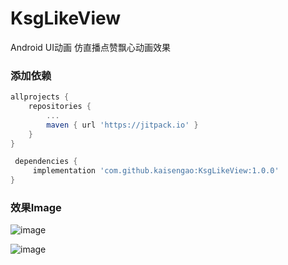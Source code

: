 # KsgLikeView
Android UI动画 仿直播点赞飘心动画效果

### 添加依赖
``` gradle
allprojects {
	repositories {
		...
		maven { url 'https://jitpack.io' }
	}
}
```

``` gradle  
 dependencies {
	 implementation 'com.github.kaisengao:KsgLikeView:1.0.0'
}
```

### 效果Image

![image](https://github.com/kaisengao/KsgLikeView/blob/master/images/45409B7666542572C7EF027817D2F2F4.jpg)

![image](https://github.com/kaisengao/KsgLikeView/blob/master/images/E608FBEAE81F351609EB9C877D6CC4B4.2019-09-24%2013_09_59.gif)


